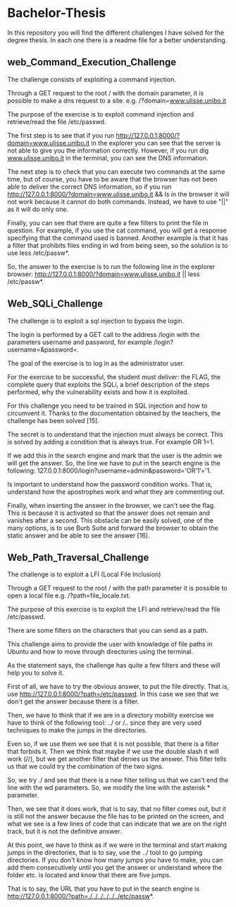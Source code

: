 # Bachelor-Thesis
In this repository you will find the different challenges I have solved for the degree thesis.  In each one there is a readme file for a better understanding.

## web_Command_Execution_Challenge

The challenge consists of exploiting a command injection.

Through a GET request to the root / with the domain parameter, it is possible to make a dns request to a site. e.g. /?domain=www.ulisse.unibo.it

The purpose of the exercise is to exploit command injection and retrieve/read the file /etc/passwd.

The first step is to see that if you run http://127.0.0.1:8000/?domain=www.ulisse.unibo.it in the explorer you can see that the server is not able to give you the information correctly. However, if you run dig www.ulisse.unibo.it in the terminal, you can see the DNS information. 

The next step is to check that you can execute two commands at the same time, but of course, you have to be aware that the browser has not been able to deliver the correct DNS information, so if you run http://127.0.0.1:8000/?domain=www.ulisse.unibo.it && ls in the browser it will not work because it cannot do both commands. Instead, we have to use "||" as it will do only one. 

Finally, you can see that there are quite a few filters to print the file in question. For example, if you use the cat command, you will get a response specifying that the command used is banned. Another example is that it has a filter that prohibits files ending in wd from being seen, so the solution is to use less /etc/passw*.

So, the answer to the exercise is to run the following line in the explorer browser: http://127.0.0.1:8000/?domain=www.ulisse.unibo.it || less /etc/passw*.

## Web_SQLi_Challenge

The challenge is to exploit a sql injection to bypass the login.

The login is performed by a GET call to the address /login with the parameters username and password, for example /login?username=&password=.

The goal of the exercise is to log in as the administrator user.

For the exercise to be successful, the student must deliver: the FLAG, the complete query that exploits the SQLi, a brief description of the steps performed, why the vulnerability exists and how it is exploited. 

For this challenge you need to be trained in SQL injection and how to circumvent it. Thanks to the documentation obtained by the teachers, the challenge has been solved [15]. 

The secret is to understand that the injection must always be correct. This is solved by adding a condition that is always true. For example OR 1=1.

If we add this in the search engine and mark that the user is the admin we will get the answer. So, the line we have to put in the search engine is the following: 127.0.0.1:8000/login?username=admin&password='OR'1’='1.

Is important to understand how the password condition works. That is, understand how the apostrophes work and what they are commenting out. 

Finally, when inserting the answer in the browser, we can't see the flag. This is because it is activated so that the answer does not remain and vanishes after a second. This obstacle can be easily solved, one of the many options, is to use Burb Suite and forward the browser to obtain the static answer and be able to see the answer [16].

## Web_Path_Traversal_Challenge

The challenge is to exploit a LFI (Local File Inclusion)

Through a GET request to the root / with the path parameter it is possible to open a local file e.g. /?path=file_locale.txt.

The purpose of this exercise is to exploit the LFI and retrieve/read the file /etc/passwd.

There are some filters on the characters that you can send as a path.

This challenge aims to provide the user with knowledge of file paths in Ubuntu and how to move through directories using the terminal.

As the statement says, the challenge has quite a few filters and these will help you to solve it.

First of all, we have to try the obvious answer, to put the file directly. That is, use http://127.0.0.1:8000/?path=/etc/passwd. In this case we see that we don't get the answer because there is a filter.

Then, we have to think that if we are in a directory mobility exercise we have to think of the following tool: ../ or /.. since they are very used techniques to make the jumps in the directories.

Even so, if we use them we see that it is not possible, that there is a filter that forbids it. Then we think that maybe if we use the double slash it will work (//), but we get another filter that denies us the answer. This filter tells us that we could try the combination of the two signs.

So, we try ./ and see that there is a new filter telling us that we can't end the line with the wd parameters. So, we modify the line with the asterisk * parameter.

Then, we see that it does work, that is to say, that no filter comes out, but it is still not the answer because the file has to be printed on the screen, and what we see is a few lines of code that can indicate that we are on the right track, but it is not the definitive answer.

At this point, we have to think as if we were in the terminal and start making jumps in the directories, that is to say, use the ../ tool to go jumping directories. If you don't know how many jumps you have to make, you can add them consecutively until you get the answer or understand where the folder etc. is located and know that there are five jumps.

That is to say, the URL that you have to put in the search engine is http://127.0.0.1:8000/?path=./../../../../../etc/passw*.
